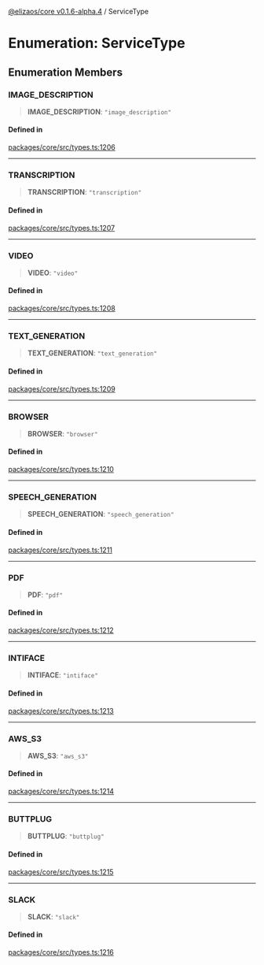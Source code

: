 [@elizaos/core v0.1.6-alpha.4](../index.md) / ServiceType

# Enumeration: ServiceType

## Enumeration Members

### IMAGE_DESCRIPTION

> **IMAGE_DESCRIPTION**: `"image_description"`

#### Defined in

[packages/core/src/types.ts:1206](https://github.com/elizaos/eliza/blob/main/packages/core/src/types.ts#L1206)

---

### TRANSCRIPTION

> **TRANSCRIPTION**: `"transcription"`

#### Defined in

[packages/core/src/types.ts:1207](https://github.com/elizaos/eliza/blob/main/packages/core/src/types.ts#L1207)

---

### VIDEO

> **VIDEO**: `"video"`

#### Defined in

[packages/core/src/types.ts:1208](https://github.com/elizaos/eliza/blob/main/packages/core/src/types.ts#L1208)

---

### TEXT_GENERATION

> **TEXT_GENERATION**: `"text_generation"`

#### Defined in

[packages/core/src/types.ts:1209](https://github.com/elizaos/eliza/blob/main/packages/core/src/types.ts#L1209)

---

### BROWSER

> **BROWSER**: `"browser"`

#### Defined in

[packages/core/src/types.ts:1210](https://github.com/elizaos/eliza/blob/main/packages/core/src/types.ts#L1210)

---

### SPEECH_GENERATION

> **SPEECH_GENERATION**: `"speech_generation"`

#### Defined in

[packages/core/src/types.ts:1211](https://github.com/elizaos/eliza/blob/main/packages/core/src/types.ts#L1211)

---

### PDF

> **PDF**: `"pdf"`

#### Defined in

[packages/core/src/types.ts:1212](https://github.com/elizaos/eliza/blob/main/packages/core/src/types.ts#L1212)

---

### INTIFACE

> **INTIFACE**: `"intiface"`

#### Defined in

[packages/core/src/types.ts:1213](https://github.com/elizaos/eliza/blob/main/packages/core/src/types.ts#L1213)

---

### AWS_S3

> **AWS_S3**: `"aws_s3"`

#### Defined in

[packages/core/src/types.ts:1214](https://github.com/elizaos/eliza/blob/main/packages/core/src/types.ts#L1214)

---

### BUTTPLUG

> **BUTTPLUG**: `"buttplug"`

#### Defined in

[packages/core/src/types.ts:1215](https://github.com/elizaos/eliza/blob/main/packages/core/src/types.ts#L1215)

---

### SLACK

> **SLACK**: `"slack"`

#### Defined in

[packages/core/src/types.ts:1216](https://github.com/elizaos/eliza/blob/main/packages/core/src/types.ts#L1216)
